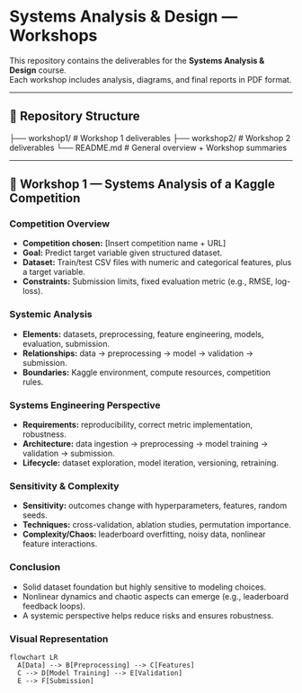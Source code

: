 # Systems Analysis & Design — Workshops

This repository contains the deliverables for the **Systems Analysis & Design** course.  
Each workshop includes analysis, diagrams, and final reports in PDF format.  

---

## 📂 Repository Structure
├── workshop1/ # Workshop 1 deliverables
├── workshop2/ # Workshop 2 deliverables
└── README.md # General overview + Workshop summaries

---

## 📝 Workshop 1 — Systems Analysis of a Kaggle Competition

### Competition Overview
- **Competition chosen:** [Insert competition name + URL]  
- **Goal:** Predict target variable given structured dataset.  
- **Dataset:** Train/test CSV files with numeric and categorical features, plus a target variable.  
- **Constraints:** Submission limits, fixed evaluation metric (e.g., RMSE, log-loss).

### Systemic Analysis
- **Elements:** datasets, preprocessing, feature engineering, models, evaluation, submission.  
- **Relationships:** data → preprocessing → model → validation → submission.  
- **Boundaries:** Kaggle environment, compute resources, competition rules.

### Systems Engineering Perspective
- **Requirements:** reproducibility, correct metric implementation, robustness.  
- **Architecture:** data ingestion → preprocessing → model training → validation → submission.  
- **Lifecycle:** dataset exploration, model iteration, versioning, retraining.

### Sensitivity & Complexity
- **Sensitivity:** outcomes change with hyperparameters, features, random seeds.  
- **Techniques:** cross-validation, ablation studies, permutation importance.  
- **Complexity/Chaos:** leaderboard overfitting, noisy data, nonlinear feature interactions.

### Conclusion
- Solid dataset foundation but highly sensitive to modeling choices.  
- Nonlinear dynamics and chaotic aspects can emerge (e.g., leaderboard feedback loops).  
- A systemic perspective helps reduce risks and ensures robustness.

### Visual Representation
```mermaid
flowchart LR
  A[Data] --> B[Preprocessing] --> C[Features]
  C --> D[Model Training] --> E[Validation]
  E --> F[Submission]
